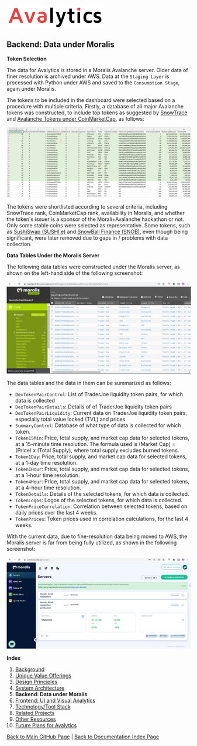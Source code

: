 ![Avalytics Logo](./img/AvalyticsLogo1Mini.png)

## Backend: Data under Moralis 

**Token Selection**

The data for Avalytics is stored in a Moralis Avalanche server. Older data of finer resolution is archived under AWS. Data at the `Staging Layer` is processed with Python under AWS and saved to the `Consumption Stage`, again under Moralis.

The tokens to be included in the dashboard were selected based on a procedure with multiple criteria. Firstly, a database of all major Avalanche tokens was constructed, to include top tokens as suggested by [SnowTrace](https://snowtrace.io) and [Avalanche Tokens under CoinMarketCap](https://coinmarketcap.com/view/avalanche-ecosystem/), as follows:

![Token Selection Sheet](./img/TokenSelectionSheet.png)

The tokens were shortlisted according to several criteria, including SnowTrace rank, CoinMarketCap rank, availability in Moralis, and whether the token's issuer is a sponsor of the Morali+Avalanche hackathon or not. Only some stable coins were selected as representative. Some tokens, such as [SushiSwap (SUSHI.e)](https://coinmarketcap.com/currencies/sushiswap/) and [SnowBall Finance (SNOB)](https://coinmarketcap.com/currencies/snowball-finance/), even though being significant, were later removed due to gaps in / problems with data collection.

**Data Tables Under the Moralis Server**

The following data tables were constructed under the Moralis server, as shown on the left-hand side of the following screenshot:

![Moralis List Of Data Tables](./img/MoralisListOfDataTables.png)

The data tables and the data in them can be summarized as follows:
- `DexTokenPairControl`: List of TraderJoe liquidity token pairs, for which data is collected
- `DexTokenPairDetails`: Details of of TraderJoe liquidity token pairs
- `DexTokenPairLiquidity`: Current data on TraderJoe liquidity token pairs, especially total value locked (TVL) and prices
- `SummaryControl`: Database of what type of data is collected for which token.
- `Token15Min`: Price, total supply, and market cap data for selected tokens, at a 15-minute time resolution. The formula used is (Market Cap) = (Price) x (Total Supply), where total supply excludes burned tokens.
- `Token1Day`: Price, total supply, and market cap data for selected tokens, at a 1-day time resolution. 
- `Token1Hour`: Price, total supply, and market cap data for selected tokens, at a 1-hour time resolution. 
- `Token4Hour`: Price, total supply, and market cap data for selected tokens, at a 4-hour time resolution. 
- `TokenDetails`: Details of the selected tokens, for which data is collected.
- `TokenLogos`: Logos of the selected tokens, for which data is collected.
- `TokenPriceCorrelation`: Correlation between selected tokens, based on daily prices over the last 4 weeks.
- `TokenPrices`: Token prices used in correlation calculations, for the last 4 weeks.

With the current data, due to fine-resolution data being moved to AWS, the Moralis server is far from being fully utilized, as shown in the following screenshot:

![MoralisServerStatistics](./img/MoralisServerStatistics.png)

**Index**

1. [Background](Background.md)
2. [Unique Value Offerings](UniqueValueOfferings.md)
3. [Design Principles](DesignPrinciples.md)
4. [System Architecture](SystemArchitecture.md)
5. **Backend: Data under Moralis**
6. [Frontend: UI and Visual Analytics](Frontend.md)
7. [Technology/Tool Stack](TechnologyStack.md)
8. [Related Projects](RelatedProjects.md)
9. [Other Resources](OtherResources.md)
10. [Future Plans for Avalytics](FuturePlans.md)

<hline></hline>

[Back to Main GitHub Page](../README.md) | [Back to Documentation Index Page](Documentation.md)

